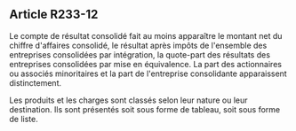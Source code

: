 Article R233-12
----
Le compte de résultat consolidé fait au moins apparaître le montant net du
chiffre d'affaires consolidé, le résultat après impôts de l'ensemble des
entreprises consolidées par intégration, la quote-part des résultats des
entreprises consolidées par mise en équivalence. La part des actionnaires ou
associés minoritaires et la part de l'entreprise consolidante apparaissent
distinctement.

Les produits et les charges sont classés selon leur nature ou leur destination.
Ils sont présentés soit sous forme de tableau, soit sous forme de liste.
